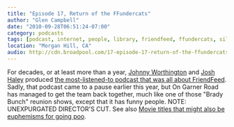 ```yaml
---
title: "Episode 17, Return of the FFundercats"
author: "Glen Campbell"
date: "2010-09-28T06:51:24-07:00"
category: podcasts
tags: [podcast, internet, people, library, friendfeed, ffundercats, silly]
location: "Morgan Hill, CA"
audio: http://cdn.broadpool.com/17-episode-17-return-of-the-ffundercats.mp3
---
```


For decades, or at least more than a year, [Johnny Worthington](http://friendfeed.com/jworthington) and [Josh Haley](http://friendfeed.com/joshhaley) produced [the most-listened-to podcast that was all about FriendFeed](http://www.ffundercats.com/). Sadly, that podcast came to a pause earlier this year, but On Garner Road has managed to get the team back together, much like one of those "Brady Bunch" reunion shows, except that it has funny people. NOTE: UNEXPURGATED DIRECTOR'S CUT. See also [Movie titles that might also be euphemisms for going poo](http://friendfeed.com/glenc/9ebc5052/movie-titles-that-might-also-be-euphemisms-for).


